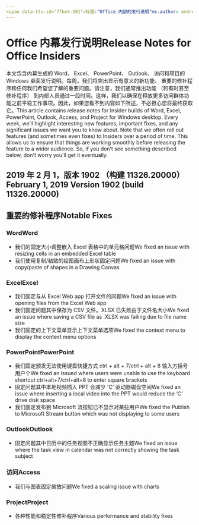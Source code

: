 ```yaml
---
<span data-ttu-id="7fbe4-101">标题:"Office 内部的发行说明"ms.author: andrewmo 作者： mikho 管理器： andrewmo ms.date: 1/28/2019 ms.audience: Win32 Fast ms.topic： 引用 ms.service: o365 proplus localization_priority： 关键 ms.collection: RelNotes_ProPlus说明:"提供内部快速访问群体与最新列表的主要新功能、 修补程序或已知的问题</span><span class="sxs-lookup"><span data-stu-id="7fbe4-101">title: "Release Notes for Office Insiders" ms.author: andrewmo author: mikho manager: andrewmo ms.date: 1/28/2019 ms.audience: Win32 Fast ms.topic: reference ms.service: o365-proplus- localization_priority: Critical ms.collection: RelNotes_ProPlus description: "Provides Insiders Fast audience with the latest list of key new features, fixes or known issues</span></span>
---
```


# <a name="release-notes-for-office-insiders"></a><span data-ttu-id="7fbe4-102">Office 内幕发行说明</span><span class="sxs-lookup"><span data-stu-id="7fbe4-102">Release Notes for Office Insiders</span></span>

<span data-ttu-id="7fbe4-p101">本文包含内幕生成的 Word、 Excel、 PowerPoint、 Outlook、 访问和项目的 Windows 桌面发行说明。每周，我们将突出显示有意义的新功能、 重要的修补程序和任何我们希望您了解的重要问题。请注意，我们通常推出功能 （和有时甚至修补程序） 到内部人员通过一段时间。这样，我们以确保在释放更多访问群体功能之前平稳工作事项。因此，如果您看不到内容如下所述，不必担心您将最终获取它。</span><span class="sxs-lookup"><span data-stu-id="7fbe4-p101">This article contains release notes for Insider builds of Word, Excel, PowerPoint, Outlook, Access, and Project for Windows desktop. Every week, we’ll highlight interesting new features, important fixes, and any significant issues we want you to know about. Note that we often roll out features (and sometimes even fixes) to Insiders over a period of time. This allows us to ensure that things are working smoothly before releasing the feature to a wider audience. So, if you don’t see something described below, don't worry you'll get it eventually.</span></span>  

## <a name="february-1-2019-version-1902-build-1132620000"></a><span data-ttu-id="7fbe4-108">2019 年 2 月 1，版本 1902 （构建 11326.20000）</span><span class="sxs-lookup"><span data-stu-id="7fbe4-108">February 1, 2019 Version 1902 (build 11326.20000)</span></span>


## <a name="notable-fixes"></a><span data-ttu-id="7fbe4-109">重要的修补程序</span><span class="sxs-lookup"><span data-stu-id="7fbe4-109">Notable Fixes</span></span>

### <a name="word"></a><span data-ttu-id="7fbe4-110">Word</span><span class="sxs-lookup"><span data-stu-id="7fbe4-110">Word</span></span> 
- <span data-ttu-id="7fbe4-111">我们的固定大小调整嵌入 Excel 表格中的单元格问题</span><span class="sxs-lookup"><span data-stu-id="7fbe4-111">We fixed an issue with resizing cells in an embedded Excel table</span></span>
- <span data-ttu-id="7fbe4-112">我们使用复制/粘贴的绘图画布上形状固定问题</span><span class="sxs-lookup"><span data-stu-id="7fbe4-112">We fixed an issue with copy/paste of shapes in a Drawing Canvas</span></span>

### <a name="excel"></a><span data-ttu-id="7fbe4-113">Excel</span><span class="sxs-lookup"><span data-stu-id="7fbe4-113">Excel</span></span>
- <span data-ttu-id="7fbe4-114">我们固定与从 Excel Web app 打开文件的问题</span><span class="sxs-lookup"><span data-stu-id="7fbe4-114">We fixed an issue with opening files from the Excel Web app</span></span>
- <span data-ttu-id="7fbe4-115">我们固定问题其中保存为 CSV 文件。XLSX 已失败由于文件名大小</span><span class="sxs-lookup"><span data-stu-id="7fbe4-115">We fixed an issue where saving a CSV file as .XLSX was failing due to file name size</span></span>
- <span data-ttu-id="7fbe4-116">我们固定的上下文菜单显示上下文菜单选项</span><span class="sxs-lookup"><span data-stu-id="7fbe4-116">We fixed the context menu to display the context menu options</span></span>

### <a name="powerpoint"></a><span data-ttu-id="7fbe4-117">PowerPoint</span><span class="sxs-lookup"><span data-stu-id="7fbe4-117">PowerPoint</span></span>
- <span data-ttu-id="7fbe4-118">我们固定颁发无法使用键盘快捷方式 ctrl + alt + 7/ctrl + alt + 8 输入方括号用户个</span><span class="sxs-lookup"><span data-stu-id="7fbe4-118">We fixed an issued where users were unable to use the keyboard shortcut ctrl+alt+7/ctrl+alt+8 to enter square brackets</span></span>
- <span data-ttu-id="7fbe4-119">固定问题其中本地视频插入 PPT 会减少 'C' 驱动器磁盘空间</span><span class="sxs-lookup"><span data-stu-id="7fbe4-119">We fixed an issue where inserting a local video into the PPT would reduce the ‘C’ drive disk space</span></span>
- <span data-ttu-id="7fbe4-120">我们固定发布到 Microsoft 流按钮已不显示对某些用户</span><span class="sxs-lookup"><span data-stu-id="7fbe4-120">We fixed the Publish to Microsoft Stream button which was not displaying to some users</span></span>

### <a name="outlook"></a><span data-ttu-id="7fbe4-121">Outlook</span><span class="sxs-lookup"><span data-stu-id="7fbe4-121">Outlook</span></span>
- <span data-ttu-id="7fbe4-122">固定问题其中日历中的任务视图不正确显示任务主题</span><span class="sxs-lookup"><span data-stu-id="7fbe4-122">We fixed an issue where the task view in calendar was  not correctly showing the task subject</span></span>

### <a name="access"></a><span data-ttu-id="7fbe4-123">访问</span><span class="sxs-lookup"><span data-stu-id="7fbe4-123">Access</span></span>
- <span data-ttu-id="7fbe4-124">我们与图表固定缩放问题</span><span class="sxs-lookup"><span data-stu-id="7fbe4-124">We fixed a scaling issue with charts</span></span>

### <a name="project"></a><span data-ttu-id="7fbe4-125">Project</span><span class="sxs-lookup"><span data-stu-id="7fbe4-125">Project</span></span>
- <span data-ttu-id="7fbe4-126">各种性能和稳定性修补程序</span><span class="sxs-lookup"><span data-stu-id="7fbe4-126">Various performance and stability fixes</span></span>
